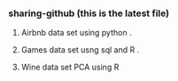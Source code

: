 ### sharing-github (this is the latest file)
1. Airbnb data set using python .

2. Games data set usng sql and R .

3. Wine data set PCA using R
